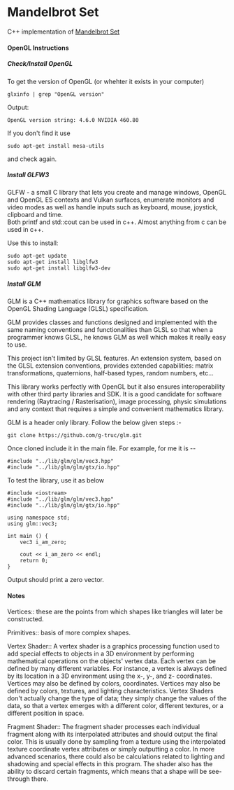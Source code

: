 # Mandelbrot Set

C++ implementation of [Mandelbrot Set](https://physicspython.wordpress.com/2020/02/16/visualizing-the-mandelbrot-set-using-opengl-part-1/)

#### OpenGL Instructions

##### Check/Install OpenGL

To get the version of OpenGL (or whehter it exists in your computer)
```
glxinfo | grep "OpenGL version" 
```
Output:
```
OpenGL version string: 4.6.0 NVIDIA 460.80
```
If you don't find it use
```
sudo apt-get install mesa-utils
```
and check again.

##### Install GLFW3

GLFW - a small C library that lets you create and manage windows, OpenGL and OpenGL ES contexts and Vulkan surfaces, enumerate monitors and video modes as well as handle inputs such as keyboard, mouse, joystick, clipboard and time.\
Both printf and std::cout can be used in c++. Almost anything from c can be used in c++.

Use this to install:
```
sudo apt-get update
sudo apt-get install libglfw3
sudo apt-get install libglfw3-dev
```

##### Install GLM

GLM is a C++ mathematics library for graphics software based on the OpenGL Shading Language (GLSL) specification.

GLM provides classes and functions designed and implemented with the same naming conventions and functionalities than GLSL so that when a programmer knows GLSL, he knows GLM as well which makes it really easy to use.

This project isn't limited by GLSL features. An extension system, based on the GLSL extension conventions, provides extended capabilities: matrix transformations, quaternions, half-based types, random numbers, etc...

This library works perfectly with OpenGL but it also ensures interoperability with other third party libraries and SDK. It is a good candidate for software rendering (Raytracing / Rasterisation), image processing, physic simulations and any context that requires a simple and convenient mathematics library.

GLM is a header only library. Follow the below given steps :-
```
git clone https://github.com/g-truc/glm.git
```
Once cloned include it in the main file.
For example, for me it is --
```
#include "../lib/glm/glm/vec3.hpp"
#include "../lib/glm/glm/gtx/io.hpp"
```
To test the library, use it as below
```
#include <iostream>
#include "../lib/glm/glm/vec3.hpp"
#include "../lib/glm/glm/gtx/io.hpp"

using namespace std;
using glm::vec3;

int main () {
    vec3 i_am_zero;

    cout << i_am_zero << endl;
    return 0;
}
```
Output should print a zero vector.

#### Notes
Vertices:: these are the points from which shapes like triangles will later be constructed.

Primitives:: basis of more complex shapes.

Vertex Shader:: A vertex shader is a graphics processing function used to add special effects to objects in a 3D environment by performing mathematical operations on the objects' vertex data. Each vertex can be defined by many different variables. For instance, a vertex is always defined by its location in a 3D environment using the x-, y-, and z- coordinates. Vertices may also be defined by colors, coordinates. Vertices may also be defined by colors, textures, and lighting characteristics. Vertex Shaders don't actually change the type of data; they simply change the values of the data, so that a vertex emerges with a different color, different textures, or a different position in space.

Fragment Shader:: The fragment shader processes each individual fragment along with its interpolated attributes and should output the final color. This is usually done by
sampling from a texture using the interpolated texture coordinate vertex attributes or simply outputting a color. In more advanced scenarios, there could
also be calculations related to lighting and shadowing and special effects in this
program. The shader also has the ability to discard certain fragments, which
means that a shape will be see-through there.


